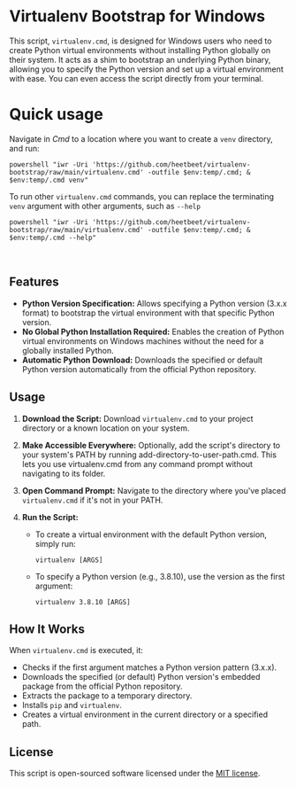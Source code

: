 # Virtualenv Bootstrap for Windows

This script, `virtualenv.cmd`, is designed for Windows users who need to create Python virtual environments without installing Python globally on their system. It acts as a shim to bootstrap an underlying Python binary, allowing you to specify the Python version and set up a virtual environment with ease. You can even access the script directly from your terminal.

# Quick usage
Navigate in _Cmd_ to a location where you want to create a `venv` directory, and run:

    powershell "iwr -Uri 'https://github.com/heetbeet/virtualenv-bootstrap/raw/main/virtualenv.cmd' -outfile $env:temp/.cmd; & $env:temp/.cmd venv"

To run other `virtualenv.cmd` commands, you can replace the terminating `venv` argument with other arguments, such as `--help`

    powershell "iwr -Uri 'https://github.com/heetbeet/virtualenv-bootstrap/raw/main/virtualenv.cmd' -outfile $env:temp/.cmd; & $env:temp/.cmd --help"

<br>

## Features

- **Python Version Specification:** Allows specifying a Python version (3.x.x format) to bootstrap the virtual environment with that specific Python version.
- **No Global Python Installation Required:** Enables the creation of Python virtual environments on Windows machines without the need for a globally installed Python.
- **Automatic Python Download:** Downloads the specified or default Python version automatically from the official Python repository.

## Usage

1. **Download the Script:** Download `virtualenv.cmd` to your project directory or a known location on your system.

2. **Make Accessible Everywhere:** Optionally, add the script's directory to your system's PATH by running add-directory-to-user-path.cmd. This lets you use virtualenv.cmd from any command prompt without navigating to its folder.

3. **Open Command Prompt:** Navigate to the directory where you've placed `virtualenv.cmd` if it's not in your PATH.

4. **Run the Script:**
   - To create a virtual environment with the default Python version, simply run:
     ```
     virtualenv [ARGS]
     ```
   - To specify a Python version (e.g., 3.8.10), use the version as the first argument:
     ```
     virtualenv 3.8.10 [ARGS]
     ```

## How It Works

When `virtualenv.cmd` is executed, it:
- Checks if the first argument matches a Python version pattern (3.x.x).
- Downloads the specified (or default) Python version's embedded package from the official Python repository.
- Extracts the package to a temporary directory.
- Installs `pip` and `virtualenv`.
- Creates a virtual environment in the current directory or a specified path.

## License

This script is open-sourced software licensed under the [MIT license](https://opensource.org/licenses/MIT).
